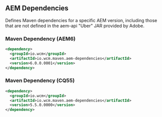 ## AEM Dependencies

Defines Maven dependencies for a specific AEM version, including those that are not defined in the aem-api "Uber" JAR provided by Adobe.


### Maven Dependency (AEM6)

```xml
<dependency>
  <groupId>io.wcm</groupId>
  <artifactId>io.wcm.maven.aem-dependencies</artifactId>
  <version>6.0.0.0001</version>
</dependency>
```

### Maven Dependency (CQ55)

```xml
<dependency>
  <groupId>io.wcm</groupId>
  <artifactId>io.wcm.maven.aem-dependencies</artifactId>
  <version>5.5.0.0000</version>
</dependency>
```
